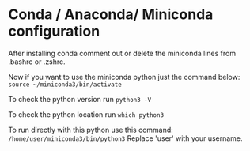 # Conda / Anaconda/ Miniconda configuration

After installing conda comment out or delete the miniconda lines from .bashrc or .zshrc.

Now if you want to use the miniconda python just the command below:
`source ~/miniconda3/bin/activate`

To check the python version run `python3 -V`

To check the python location run `which python3`

To run directly with this python use this command: `/home/user/miniconda3/bin/python3`
Replace 'user' with your username.